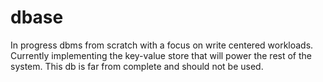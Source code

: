 # dbase
In progress dbms from scratch with a focus on write centered workloads. Currently implementing the key-value store that will power the rest of the system.
This db is far from complete and should not be used. 
